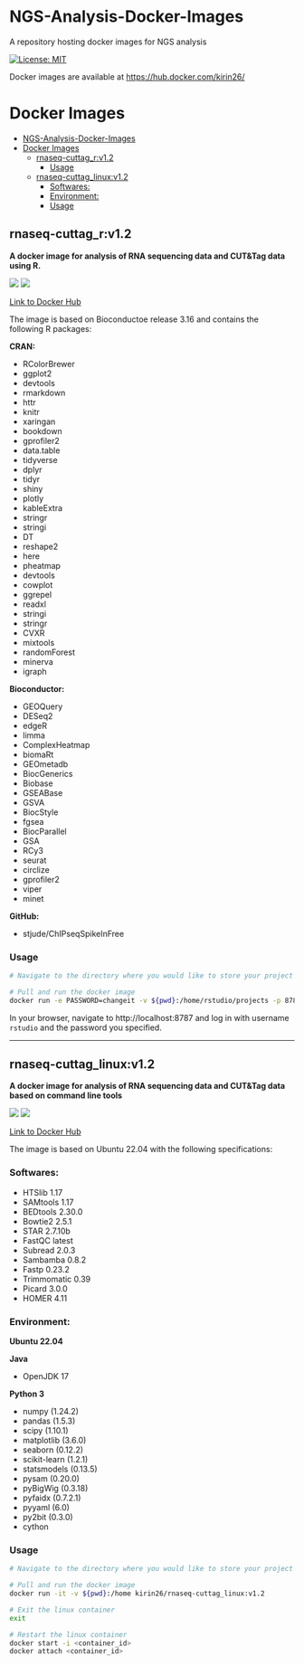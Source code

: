 # NGS-Analysis-Docker-Images
A repository hosting docker images for NGS analysis

[![License: MIT](https://img.shields.io/badge/License-MIT-yellow.svg)](https://opensource.org/licenses/MIT)

Docker images are available at https://hub.docker.com/kirin26/

# Docker Images

- [NGS-Analysis-Docker-Images](#ngs-analysis-docker-images)
- [Docker Images](#docker-images)
  - [rnaseq-cuttag\_r:v1.2](#rnaseq-cuttag_rv12)
    - [Usage](#usage)
  - [rnaseq-cuttag\_linux:v1.2](#rnaseq-cuttag_linuxv12)
    - [Softwares:](#softwares)
    - [Environment:](#environment)
    - [Usage](#usage-1)



## rnaseq-cuttag_r:v1.2

**A docker image for analysis of RNA sequencing data and CUT&Tag data using R.**

![](https://img.shields.io/badge/tag-v1.2-brightgreen)
![](https://img.shields.io/badge/tag-latest-orange)

[Link to Docker Hub](https://hub.docker.com/r/kirin26/rnaseq-cuttag_r)

The image is based on Bioconductoe release 3.16 and contains the following R packages:

**CRAN:**
- RColorBrewer 
- ggplot2 
- devtools 
- rmarkdown 
- httr 
- knitr 
- xaringan 
- bookdown 
- gprofiler2 
- data.table 
- tidyverse 
- dplyr 
- tidyr 
- shiny 
- plotly 
- kableExtra 
- stringr 
- stringi 
- DT 
- reshape2 
- here 
- pheatmap 
- devtools
- cowplot
- ggrepel
- readxl
- stringi
- stringr
- CVXR
- mixtools
- randomForest
- minerva
- igraph

**Bioconductor:**
- GEOQuery 
- DESeq2 
- edgeR 
- limma 
- ComplexHeatmap 
- biomaRt 
- GEOmetadb 
- BiocGenerics 
- Biobase 
- GSEABase 
- GSVA 
- BiocStyle 
- fgsea 
- BiocParallel 
- GSA 
- RCy3 
- seurat
- circlize
- gprofiler2
- viper
- minet

**GitHub:**
- stjude/ChIPseqSpikeInFree

### Usage

```bash
# Navigate to the directory where you would like to store your project

# Pull and run the docker image
docker run -e PASSWORD=changeit -v ${pwd}:/home/rstudio/projects -p 8787:8787 kirin26/rnaseq-cuttag_r:v1.2
```

In your browser, navigate to http://localhost:8787 and log in with username `rstudio` and the password you specified.


---

## rnaseq-cuttag_linux:v1.2

**A docker image for analysis of RNA sequencing data and CUT&Tag data based on command line tools**

![](https://img.shields.io/badge/tag-v1.2-blue)
![](https://img.shields.io/badge/tag-latest-orange)

[Link to Docker Hub](https://hub.docker.com/r/kirin26/rnaseq-cuttag_linux)

The image is based on Ubuntu 22.04 with the following specifications:

### Softwares:

- HTSlib 1.17
- SAMtools 1.17
- BEDtools 2.30.0
- Bowtie2 2.5.1
- STAR 2.7.10b
- FastQC latest
- Subread 2.0.3
- Sambamba 0.8.2
- Fastp 0.23.2
- Trimmomatic 0.39
- Picard 3.0.0
- HOMER 4.11


### Environment:
**Ubuntu 22.04**

**Java**
 - OpenJDK 17

**Python 3**
- numpy (1.24.2)
- pandas (1.5.3)
- scipy (1.10.1)
- matplotlib (3.6.0)
- seaborn (0.12.2)
- scikit-learn (1.2.1)
- statsmodels (0.13.5)
- pysam (0.20.0)
- pyBigWig (0.3.18)
- pyfaidx (0.7.2.1)
- pyyaml (6.0)
- py2bit (0.3.0)
- cython


### Usage

```bash
# Navigate to the directory where you would like to store your project

# Pull and run the docker image
docker run -it -v ${pwd}:/home kirin26/rnaseq-cuttag_linux:v1.2

# Exit the linux container
exit

# Restart the linux container
docker start -i <container_id>
docker attach <container_id>
```

